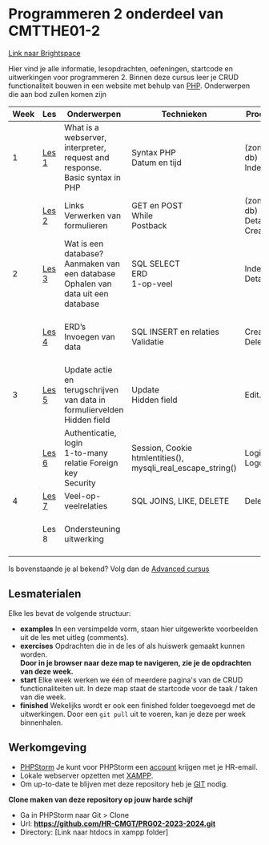 # Programmeren 2 onderdeel van CMTTHE01-2

[Link naar Brightspace](https://brightspace.hr.nl/d2l/home/28859)

Hier vind je alle informatie, lesopdrachten, oefeningen, startcode en uitwerkingen voor programmeren 2.
Binnen deze cursus leer je CRUD functionaliteit bouwen in een website met behulp van [PHP](https://www.php.net/).
Onderwerpen die aan bod zullen komen zijn

| Week | Les             | Onderwerpen                                                                             | Technieken                                                    | Producten                                  | Deadline                                      | 
|------|-----------------|-----------------------------------------------------------------------------------------|---------------------------------------------------------------|--------------------------------------------|-----------------------------------------------|
| 1    | [Les 1](./les1) | What is a webserver, interpreter, request and response.<br/> Basic syntax in PHP        | Syntax PHP<br/>Datum en tijd                                       | (zonder db)<br/>Index.php                  |                                               |
|      | [Les 2](./les2) | Links<br/>Verwerken van formulieren                                                     | GET en POST<br/>While<br/>Postback                            | (zonder db)<br/>Details.php<br/>Create.php |                                               |
| 2    | [Les 3](./les3) | Wat is een database?<br/>Aanmaken van een database<br/>Ophalen van data uit een database| SQL SELECT<br/>ERD<br/>1-op-veel                              | Index.php<br/>Details.php                  |                                               |
|      | [Les 4](./les4) | ERD’s<br/>Invoegen van data                                                             | SQL INSERT en relaties<br/>Validatie                          | Create.php<br/>Delete.php                  | Donderdag 17:00<br/>Screencast in Brightspace |
| 3    | [Les 5](./les5) | Update actie en terugschrijven van data in formuliervelden<br/>Hidden field             | Update<br/>Hidden field                                       | Edit.php                                   | Maandag 09:00 peer-feedback op screencast     |
|      | [Les 6](./les6) | Authenticatie, login<br/>1-to-many relatie Foreign key<br/>Security                     | Session, Cookie<br/>htmlentities(), mysqli_real_escape_string()| Login.php<br/>Logout.php                   |                                               |
| 4    | [Les 7](./les7) | Veel-op-veelrelaties                                                                    | SQL JOINS, LIKE, DELETE                                       | Delete.php                                 |                                               |
|      | Les 8           | Ondersteuning uitwerking                                                                |                                                               |                                            | Vrijdag 17:00<br/>Screencast eindproduct      |

Is bovenstaande je al bekend? Volg dan de [Advanced cursus](advanced)

## Lesmaterialen

Elke les bevat de volgende structuur:

- **examples**
  In een versimpelde vorm, staan hier uitgewerkte voorbeelden uit de les met uitleg (comments).
- **exercises**
  Opdrachten die in de les of als huiswerk gemaakt kunnen worden.<br/>
  **Door in je browser naar deze map te navigeren, zie je de opdrachten van deze week.**
- **start**
  Elke week werken we één of meerdere pagina's van de CRUD functionaliteiten uit. In deze map staat de startcode voor de taak / taken van die week.
- **finished**
  Wekelijks wordt er ook een finished folder toegevoegd met de uitwerkingen. Door een `git pull` uit te voeren, kan je deze per week binnenhalen.

## Werkomgeving

- [PHPStorm](https://www.jetbrains.com/phpstorm/download/)
  Je kunt voor PHPStorm een [account](https://www.jetbrains.com/shop/eform/students) krijgen met je HR-email.
- Lokale webserver opzetten met [XAMPP](https://www.apachefriends.org/download.html).
- Om up-to-date te blijven met deze repository heb je [GIT](https://git-scm.com/book/en/v2/Getting-Started-Installing-Git) nodig.

**Clone maken van deze repository op jouw harde schijf**
- Ga in PHPStorm naar Git > Clone
- Url: **https://github.com/HR-CMGT/PRG02-2023-2024.git**
- Directory: [Link naar htdocs in xampp folder]


